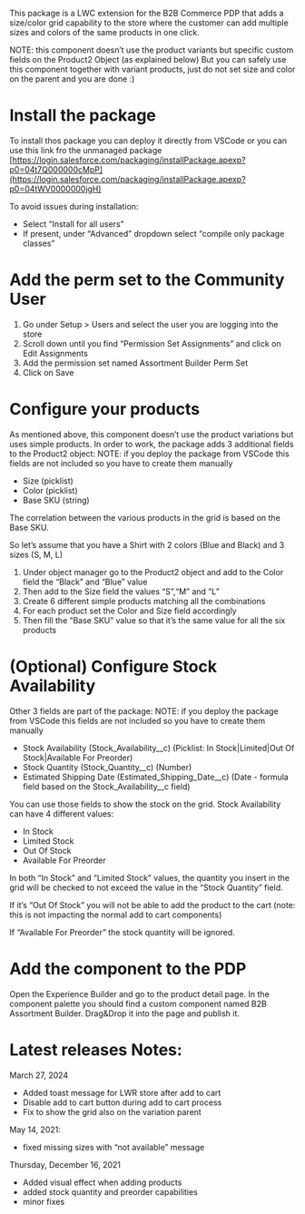 This package is a LWC extension for the B2B Commerce PDP that adds a size/color grid capability to the store where the customer can add multiple sizes and colors of the same products in one click.

NOTE: this component doesn’t use the product variants but specific custom fields on the Product2 Object (as explained below)
But you can safely use this component together with variant products, just do not set size and color on the parent and you are done :) 

# Install the package
To install thos package you can deploy it directly from VSCode or you can use this link fro the unmanaged package
[https://login.salesforce.com/packaging/installPackage.apexp?p0=04t7Q000000cMpP](https://login.salesforce.com/packaging/installPackage.apexp?p0=04tWV0000000jgH)

To avoid issues during installation:

* Select “Install for all users”
* If present, under “Advanced” dropdown select “compile only package classes”

# Add the perm set to the Community User

1. Go under Setup > Users and select the user you are logging into the store
2. Scroll down until you find “Permission Set Assignments” and click on Edit Assignments
3. Add the permission set named Assortment Builder Perm Set
4. Click on Save

# Configure your products

As mentioned above, this component doesn’t use the product variations but uses simple products.
In order to work, the package adds 3 additional fields to the Product2 object:
NOTE: if you deploy the package from VSCode this fields are not included so you have to create them manually

* Size (picklist)
* Color (picklist)
* Base SKU (string)

The correlation between the various products in the grid is based on the Base SKU.

So let’s assume that you have a Shirt with 2 colors (Blue and Black) and 3 sizes (S, M, L)

1. Under object manager go to the Product2 object and add to the Color field the “Black” and “Blue” value
2. Then add to the Size field the values “S”,“M” and “L”
3. Create 6 different simple products matching all the combinations
4. For each product set the Color and Size field accordingly 
5. Then fill the “Base SKU” value so that it’s the same value for all the six products

# (Optional) Configure Stock Availability

Other 3 fields are part of the package:
NOTE: if you deploy the package from VSCode this fields are not included so you have to create them manually

* Stock Availability (Stock_Availability__c) (Picklist: In Stock|Limited|Out Of Stock|Available For Preorder)
* Stock Quantity (Stock_Quantity__c) (Number)
* Estimated Shipping Date (Estimated_Shipping_Date__c) (Date - formula field based on the Stock_Availability__c field)

You can use those fields to show the stock on the grid.
Stock Availability can have 4 different values:

* In Stock
* Limited Stock
* Out Of Stock
* Available For Preorder

In both “In Stock” and “Limited Stock” values, the quantity you insert in the grid will be checked to not exceed the value in the “Stock Quantity” field.

If it’s “Out Of Stock” you will not be able to add the product to the cart (note: this is not impacting the normal add to cart components)

If “Available For Preorder” the stock quantity will be ignored.

# Add the component to the PDP

Open the Experience Builder and go to the product detail page.
In the component palette you should find a custom component named B2B Assortment Builder.
Drag&Drop it into the page and publish it.

# Latest releases Notes:
March 27, 2024
* Added toast message for LWR store after add to cart
* Disable add to cart button during add to cart process
* Fix to show the grid also on the variation parent

May 14, 2021: 
* fixed missing sizes with “not available” message

Thursday, December 16, 2021
* Added visual effect when adding products
* added stock quantity and preorder capabilities
* minor fixes
